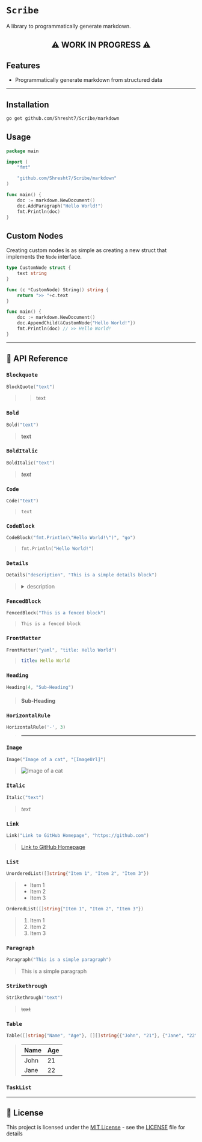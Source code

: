 # `Scribe`

A library to programmatically generate markdown.

<h2 align="center">⚠️ WORK IN PROGRESS ⚠️</h2>

## Features

- Programmatically generate markdown from structured data

---

## Installation

```sh
go get github.com/Shresht7/Scribe/markdown
```

## Usage

```go
package main

import (
    "fmt"

    "github.com/Shresht7/Scribe/markdown"
)

func main() {
    doc := markdown.NewDocument()
    doc.AddParagraph("Hello World!")
    fmt.Println(doc)
}
```

## Custom Nodes

Creating custom nodes is as simple as creating a new struct that implements the `Node` interface.

```go
type CustomNode struct {
    text string
}

func (c *CustomNode) String() string {
    return ">> "+c.text
}

func main() {
    doc := markdown.NewDocument()
    doc.AppendChild(&CustomNode{"Hello World!"})
    fmt.Println(doc) // >> Hello World!
}
```

---

## 📕 API Reference

### `Blockquote`

```go
BlockQuote("text")
```

> > text

### `Bold`

```go
Bold("text")
```

> **text**

### `BoldItalic`

```go
BoldItalic("text")
```

> ***text***

### `Code`

```go
Code("text")
```

> `text`

### `CodeBlock`

```go
CodeBlock("fmt.Println(\"Hello World!\")", "go")
```

> ```go
> fmt.Println("Hello World!")
> ```

### `Details`

```go
Details("description", "This is a simple details block")
```

> <details>
> 
> <summary>description</summary>
> 
> This is a simple details block
> 
> </details>

### `FencedBlock`

```go
FencedBlock("This is a fenced block")
```

> ```
> This is a fenced block
> ```

### `FrontMatter`

```go
FrontMatter("yaml", "title: Hello World")
```

> ```yaml
> title: Hello World
> ```

### `Heading`

```go
Heading(4, "Sub-Heading")
```

> #### Sub-Heading

### `HorizontalRule`

```go
HorizontalRule('-', 3)
```

> ---

### `Image`

```go
Image("Image of a cat", "[ImageUrl]")
```

> ![Image of a cat](ImageUrl)

### `Italic`

```go
Italic("text")
```

> *text*

### `Link`

```go
Link("Link to GitHub Homepage", "https://github.com")
```

> [Link to GitHub Homepage](https://github.com)

### `List`

```go
UnorderedList([]string{"Item 1", "Item 2", "Item 3"})
```

> - Item 1
> - Item 2
> - Item 3

```go
OrderedList([]string{"Item 1", "Item 2", "Item 3"})
```

> 1. Item 1
> 2. Item 2
> 3. Item 3

### `Paragraph`

```go
Paragraph("This is a simple paragraph")
```

> This is a simple paragraph

### `Strikethrough`

```go
Strikethrough("text")
```

> ~~text~~

### `Table`

```go
Table([]string{"Name", "Age"}, [][]string{{"John", "21"}, {"Jane", "22"}})
```

> | Name | Age |
> | ---- | --- |
> | John | 21  |
> | Jane | 22  |

### `TaskList`

<!-- TODO: TaskList (map[string]bool) -->

---

## 📄 License

This project is licensed under the [MIT License](LICENSE) - see the [LICENSE](LICENSE) file for details

